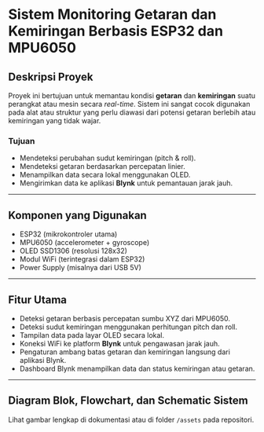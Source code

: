 # Sistem Monitoring Getaran dan Kemiringan Berbasis ESP32 dan MPU6050

## Deskripsi Proyek
Proyek ini bertujuan untuk memantau kondisi **getaran** dan **kemiringan** suatu perangkat atau mesin secara _real-time_. Sistem ini sangat cocok digunakan pada alat atau struktur yang perlu diawasi dari potensi getaran berlebih atau kemiringan yang tidak wajar.

### Tujuan
- Mendeteksi perubahan sudut kemiringan (pitch & roll).
- Mendeteksi getaran berdasarkan percepatan linier.
- Menampilkan data secara lokal menggunakan OLED.
- Mengirimkan data ke aplikasi **Blynk** untuk pemantauan jarak jauh.

---

## Komponen yang Digunakan
- ESP32 (mikrokontroler utama)
- MPU6050 (accelerometer + gyroscope)
- OLED SSD1306 (resolusi 128x32)
- Modul WiFi (terintegrasi dalam ESP32)
- Power Supply (misalnya dari USB 5V)

---

## Fitur Utama
- Deteksi getaran berbasis percepatan sumbu XYZ dari MPU6050.
- Deteksi sudut kemiringan menggunakan perhitungan pitch dan roll.
- Tampilan data pada layar OLED secara lokal.
- Koneksi WiFi ke platform **Blynk** untuk pengawasan jarak jauh.
- Pengaturan ambang batas getaran dan kemiringan langsung dari aplikasi Blynk.
- Dashboard Blynk menampilkan data dan status kemiringan atau getaran.

---

## Diagram Blok, Flowchart, dan Schematic Sistem 
Lihat gambar lengkap di dokumentasi atau di folder `/assets` pada repositori.